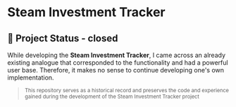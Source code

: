 # Steam Investment Tracker

## 🚫 Project Status - closed 

While developing the **Steam Investment Tracker**, I came across an already existing analogue that corresponded to the functionality and had a powerful user base. Therefore, it makes no sense to continue developing one's own implementation.

><sub>This repository serves as a historical record and preserves the code and experience gained during the development of the Steam Investment Tracker project</sub>
